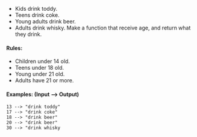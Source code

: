 * Kids drink toddy.
* Teens drink coke.
* Young adults drink beer.
* Adults drink whisky.
Make a function that receive age, and return what they drink.

#### Rules:

* Children under 14 old.
* Teens under 18 old.
* Young under 21 old.
* Adults have 21 or more.

#### Examples: (Input --> Output)
```
13 --> "drink toddy"
17 --> "drink coke"
18 --> "drink beer"
20 --> "drink beer"
30 --> "drink whisky
```